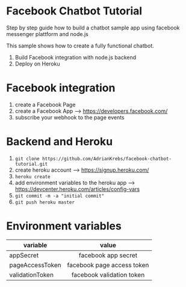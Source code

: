 # Facebook Chatbot Tutorial
Step by step guide how to build a chatbot sample app using facebook messenger plattform and node.js

This sample shows how to create a fully functional chatbot.

1. Build Facebook integration with node.js backend
2. Deploy on Heroku

# Facebook integration

1. create a Facebook Page
2. create a Facebook App  --> https://developers.facebook.com/
3. subscribe your webhook to the page events

# Backend and Heroku
1. `git clone https://github.com/AdrianKrebs/facebook-chatbot-tutorial.git`
2. create heroku account --> https://signup.heroku.com/
3. `heroku create`
4. add environment variables to the heroku app --> https://devcenter.heroku.com/articles/config-vars
5. `git commit -m -a "initial commit" `
6. `git push heroku master`

# Environment variables

| variable        |value                        |
| -------------   |:-------------:              |
| appSecret       | facebook app secret         |
| pageAccessToken | facebook page access token  |
| validationToken | facebook validation token   |
